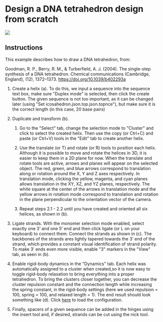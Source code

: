 # Design a DNA tetrahedron design from scratch

![](tetrahedron.png)

## Instructions

This example describes how to draw a DNA tetrahedron, from:

 Goodman, R. P., Berry, R. M., & Turberfield, A. J. (2004). The single-step synthesis of a DNA tetrahedron. Chemical communications (Cambridge, England), (12), 1372–1373. https://doi.org/10.1039/b402293a


1. Create a helix (a). To do this, we input a sequence into the sequence text box, make sure "Duplex mode" is selected, then click the create button. The given sequence is not too important, as it can be changed later (using "Set icosahedron.json.top.json.topnce"), but make sure it is the correct length (in this case, 20 base pairs)

2. Duplicate and transform (b).
    1. Go to the "Select" tab, change the selection mode to "Cluster" and click to select the created helix. Then use the copy (or Ctrl+C) and paste (or Ctrl+V) tools in the "Edit" tab to create another helix.

    2. Use the translate (or T) and rotate (or R) tools to position each helix. Although it is possible to move and rotate the helices in 3D, it is easier to keep them in a 2D plane for now. When the translate and rotate tools are active, arrows and planes will appear on the selected object. The red, green, and blue arrows correspond to translation along or rotation around the X, Y and Z axes respectively. In translation mode, clicking the yellow, magenta, and cyan planes allows translation in the XY, XZ, and YZ planes, respectively. The white square at the center of the arrows in translation mode and the yellow arrows in rotation mode correspond to translation and rotation in the plane perpendicular to the orientation vector of the camera.

    3. Repeat steps 2.1 - 2.2 until you have created and oriented all six helices, as shown in (b).

3. Ligate strands. With the monomer selection mode enabled, select exactly one 3’ and one 5’ end and then click ligate (or L on your keyboard) to connect them. Connect the strands as shown in (c). The backbones of the strands ares lightly tapered towards the 3’ end of the strand, which provides a constant visual identification of strand polarity. To make 3’ ends even more visible, enable "3" markers in the "View" tab, as seen in (b).

4. Enable rigid-body dynamics in the "Dynamics" tab. Each helix was automatically assigned to a cluster when created,so it is now easy to toggle rigid-body relaxation to bring everything into a proper tetrahedron.  To bring the clusters closer together, you can decrease the cluster repulsion constant and the connection length while increasing the spring constant, in the rigid-body settings (here we used repulsion = 100, spring = 100, and relaxed length = 1). The end result should look something like (d).  Click [here](https://sulcgroup.github.io/oxdna-viewer/?configuration=examples%2Ffree-form_design_example-tetrahedron%2F7_tetra.dat&topology=examples%2Ffree-form_design_example-tetrahedron%2F7_tetra.top) to load the configuration.

5. Finally, spacers of a given sequence can be added in the hinges using the insert tool and, if desired, strands can be cut using the nick tool.